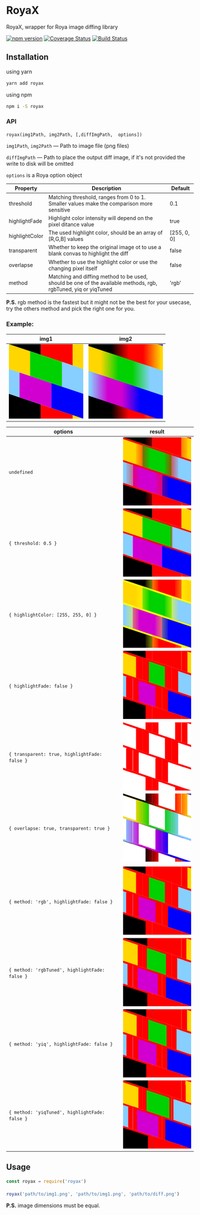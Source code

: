 # RoyaX

RoyaX, wrapper for Roya image diffing library

[![npm version](https://badge.fury.io/js/royax.svg)](https://badge.fury.io/js/royax)
[![Coverage Status](https://coveralls.io/repos/github/mouafa/royax/badge.svg?branch=master)](https://coveralls.io/github/mouafa/royax?branch=master)
[![Build Status](https://api.travis-ci.org/mouafa/royax.svg?branch=master)](https://travis-ci.org/mouafa/royax#)

## Installation

using yarn

```bash
yarn add royax
```

using npm

```bash
npm i -S royax
```

### API

```
royax(img1Path, img2Path, [,diffImgPath,  options])
```

`img1Path`, `img2Path` — Path to image file (png files)

`diffImgPath` — Path to place the output diff image, if it's not provided the write to disk will be omitted

`options` is a Roya option object

| Property       | Description                                                                                                    | Default     |
| -------------- | -------------------------------------------------------------------------------------------------------------- | ----------- |
| threshold      | Matching threshold, ranges from 0 to 1. Smaller values make the comparison more sensitive                      | 0.1         |
| highlightFade  | Highlight color intensity will depend on the pixel ditance value                                               | true        |
| highlightColor | The used highlight color, should be an array of [R,G,B] values                                                 | [255, 0, 0] |
| transparent    | Whether to keep the original image ot to use a blank convas to highlight the diff                              | false       |
| overlapse      | Whether to use the highlight color or use the changing pixel itself                                            | false       |
| method         | Matching and diffing method to be used, should be one of the available methods, rgb, rgbTuned, yiq or yiqTuned | 'rgb'       |

**P.S.** rgb method is the fastest but it might not be the best for your usecase, try the others method and pick the right one for you.

### Example:

| img1                            | img2                            |
| ------------------------------- | ------------------------------- |
| ![](testdrive/fixture/img1.png) | ![](testdrive/fixture/img2.png) |

| options                                        | result                                           |
| ---------------------------------------------- | ------------------------------------------------ |
| `undefined`                                    | ![](testdrive/fixture/diff_default.png)          |
| `{ threshold: 0.5 }`                           | ![](testdrive/fixture/diff_higher_threshold.png) |
| `{ highlightColor: [255, 255, 0] }`            | ![](testdrive/fixture/diff_yellow.png)           |
| `{ highlightFade: false }`                     | ![](testdrive/fixture/diff_solid.png)            |
| `{ transparent: true, highlightFade: false }`  | ![](testdrive/fixture/diff_transparent.png)      |
| `{ overlapse: true, transparent: true }`       | ![](testdrive/fixture/diff_overlapse.png)        |
|                                                |
| `{ method: 'rgb', highlightFade: false }`      | ![](testdrive/fixture/diff_method_rgb.png)       |
| `{ method: 'rgbTuned', highlightFade: false }` | ![](testdrive/fixture/diff_method_rgbTuned.png)  |
| `{ method: 'yiq', highlightFade: false }`      | ![](testdrive/fixture/diff_method_yiq.png)       |
| `{ method: 'yiqTuned', highlightFade: false }` | ![](testdrive/fixture/diff_method_yiqTuned.png)  |

## Usage

```js
const royax = require('royax')

royax('path/to/img1.png', 'path/to/img1.png', 'path/to/diff.png')
```

**P.S.** image dimensions must be equal.
